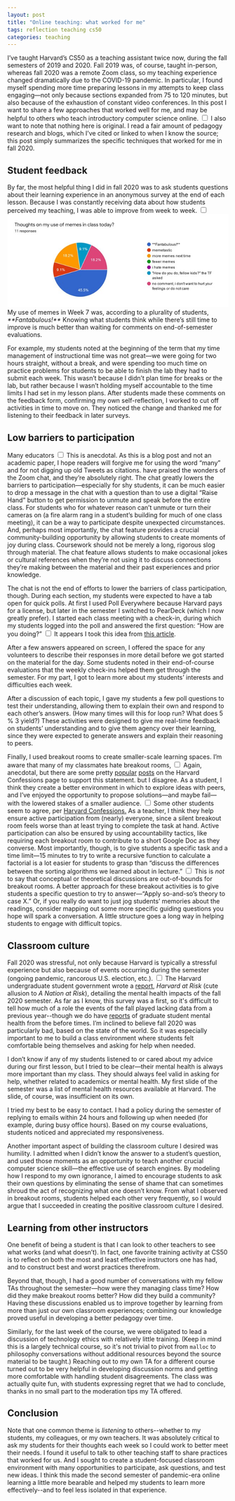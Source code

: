 ```yaml
---
layout: post
title: "Online teaching: what worked for me"
tags: reflection teaching cs50
categories: teaching
---
```


<p>
I’ve taught Harvard’s CS50 as a teaching assistant twice now, during the fall semesters of 2019 and 2020. Fall 2019 was, of course, taught in-person, whereas fall 2020 was a remote Zoom class, so my teaching experience changed dramatically due to the COVID-19 pandemic. In particular, I found myself spending more time preparing lessons in my attempts to keep class engaging—not only because sections expanded from 75 to 120 minutes, but also because of the exhaustion of constant video conferences. In this post I want to share a few approaches that worked well for me, and may be helpful to others who teach introductory computer science online.<label for="sn-originality" class="margin-toggle sidenote-number"></label>
<input type="checkbox" id="sn-originality" class="margin-toggle">
<span class="sidenote">
    I also want to note that nothing here is original. I read a fair amount of pedagogy research and blogs, which I&rsquo;ve cited or linked to when I know the source; this post simply summarizes the specific techniques that worked for me in fall 2020.
</span>
</p>

## Student feedback

<p>
By far, the most helpful thing I did in fall 2020 was to ask students questions about their learning experience in an anonymous survey at the end of each lesson. Because I was constantly receiving data about how students perceived my teaching, I was able to improve from week to week.<label for="sn-memes" class="margin-toggle"></label>
<input type="checkbox" id="sn-memes" class="margin-toggle">
<span class="marginnote">
    <img src="/assets/img/blog/meme-survey.jpg" alt="Post-section survey results from Week 7.">
    My use of memes in Week 7 was, according to a plurality of students, <em>**Fantabulous!**</em>
</span>
Knowing what students think while there’s still time to improve is much better than waiting for comments on end-of-semester evaluations.
</p>

For example, my students noted at the beginning of the term that my time management of instructional time was not great—we were going for two hours straight, without a break, and were spending too much time on practice problems for students to be able to finish the lab they had to submit each week. This wasn’t because I didn’t plan time for breaks or the lab, but rather because I wasn’t holding myself accountable to the time limits I had set in my lesson plans. After students made these comments on the feedback form, confirming my own self-reflection, I worked to cut off activities in time to move on. They noticed the change and thanked me for listening to their feedback in later surveys.


## Low barriers to participation

<p>
Many educators<label for="sn-teachers-love-chat" class="margin-toggle sidenote-number"></label>
<input type="checkbox" id="sn-teachers-love-chat" class="margin-toggle">
<span class="sidenote">
    This is anecdotal. As this is a blog post and not an academic paper, I hope readers will forgive me for using the word &ldquo;many&rdquo; and for not digging up old Tweets as citations.
</span>
have praised the wonders of the Zoom chat, and they’re absolutely right. The chat greatly lowers the barriers to participation—especially for shy students, it can be much easier to drop a message in the chat with a question than to use a digital “Raise Hand” button to get permission to unmute and speak before the entire class. For students who for whatever reason can’t unmute or turn their cameras on (a fire alarm rang in a student’s building for much of one class meeting), it can be a way to participate despite unexpected circumstances. And, perhaps most importantly, the chat feature provides a crucial community-building opportunity by allowing students to create moments of joy during class. Coursework should not be merely a long, rigorous slog through material. The chat feature allows students to make occasional jokes or cultural references when they’re not using it to discuss connections they’re making between the material and their past experiences and prior knowledge.
</p>

<p>
The chat is not the end of efforts to lower the barriers of class participation, though. During each section, my students were expected to have a tab open for quick polls. At first I used Poll Everywhere because Harvard pays for a license, but later in the semester I switched to PearDeck (which I now greatly prefer). I started each class meeting with a check-in, during which my students logged into the poll and answered the first question: “How are you doing?”<label for="sn-emotional-checkin" class="margin-toggle sidenote-number"></label>
<input type="checkbox" id="sn-emotional-checkin" class="margin-toggle">
<span class="sidenote">
    It appears I took this idea from <a href="https://www.edutopia.org/blog/6-opening-and-closing-routines-new-teachers-rebecca-alber" target="_blank">this article</a>.
</span>

After a few answers appeared on screen, I offered the space for any volunteers to describe their responses in more detail before we got started on the material for the day. Some students noted in their end-of-course evaluations that the weekly check-ins helped them get through the semester. For my part, I got to learn more about my students&rsquo; interests and difficulties each week.
</p>

After a discussion of each topic, I gave my students a few poll questions to test their understanding, allowing them to explain their own and respond to each other’s answers. (How many times will this for loop run? What does 5 % 3 yield?) These activities were designed to give me real-time feedback on students’ understanding and to give them agency over their learning, since they were expected to generate answers and explain their reasoning to peers.

<p>
Finally, I used breakout rooms to create smaller-scale learning spaces. I’m aware that many of my classmates hate breakout rooms,<label for="sn-breakout-rooms" class="margin-toggle sidenote-number"></label>
<input type="checkbox" id="sn-breakout-rooms" class="margin-toggle">
<span class="sidenote">
    Again, anecdotal, but there are some pretty <a href="https://www.facebook.com/theharvardconfessions/posts/622706751739019" target="_blank">popular</a> <a href="https://www.facebook.com/theharvardconfessions/posts/650262258983468" target="_blank">posts</a> on the Harvard Confessions page to support this statement.
</span>
but I disagree. As a student, I think they create a better environment in which to explore ideas with peers, and I’ve enjoyed the opportunity to propose solutions—and maybe fail—with the lowered stakes of a smaller audience.<label for="sn-breakout-rooms-2" class="margin-toggle sidenote-number"></label>
<input type="checkbox" id="sn-breakout-rooms-2" class="margin-toggle">
<span class="sidenote">
    Some other students seem to agree, per <a href="https://www.facebook.com/theharvardconfessions/posts/637667056909655" target="_blank">Harvard Confessions.</a>
</span>
As a teacher, I think they help ensure active participation from (nearly) everyone, since a silent breakout room feels worse than at least trying to complete the task at hand. Active participation can also be ensured by using accountability tactics, like requiring each breakout room to contribute to a short Google Doc as they converse. Most importantly, though, is to give students a specific task and a time limit&mdash;15 minutes to try to write a recursive function to calculate a factorial is a lot easier for students to grasp than &ldquo;discuss the differences between the sorting algorithms we learned about in lecture.&rdquo;<label for="sn-breakout-rooms-3" class="margin-toggle sidenote-number"></label>
<input type="checkbox" id="sn-breakout-rooms-3" class="margin-toggle">
<span class="sidenote">
    This is <em>not</em> to say that conceptual or theoretical discussions are out-of-bounds for breakout rooms. A better approach for these breakout activities is to give students a specific question to try to answer&mdash;&ldquo;Apply so-and-so&rsquo;s theory to case X.&rdquo; Or, if you really do want to just jog students&rsquo; memories about the readings, consider mapping out some more specific guiding questions you hope will spark a conversation. A little structure goes a long way in helping students to engage with difficult topics.
</span>
</p>

## Classroom culture

Fall 2020 was stressful, not only because Harvard is typically a stressful experience but also because of events occurring during the semester (ongoing pandemic, rancorous U.S. election, etc.).<label for="sn-fall-stress" class="margin-toggle sidenote-number"></label>
<input type="checkbox" id="sn-fall-stress" class="margin-toggle">
<span class="sidenote">
    The Harvard undergraduate student government wrote a <a href="https://drive.google.com/file/d/1rAvvrgoG-xaD3g-Cf2iq0nhqe4fatqV6/view" target="_blank">report</a>, <em>Harvard at Risk</em> (cute allusion to <em>A Nation at Risk</em>), detailing the mental health impacts of the fall 2020 semester. As far as I know, this survey was a first, so it's difficult to tell how much of a role the events of the fall played lacking data from a previous year--though we do have <a href="https://www.thecrimson.com/article/2019/11/13/harvard-depression-and-anxiety-signs/" target="_blank">reports</a> of graduate student mental health from the before times. I&rsquo;m inclined to believe fall 2020 was particularly bad, based on the state of the world.
</span>
So it was especially important to me to build a class environment where students felt comfortable being themselves and asking for help when needed.

I don’t know if any of my students listened to or cared about my advice during our first lesson, but I tried to be clear—their mental health is always more important than my class. They should always feel valid in asking for help, whether related to academics or mental health. My first slide of the semester was a list of mental health resources available at Harvard. The slide, of course, was insufficient on its own.

I tried my best to be easy to contact. I had a policy during the semester of replying to emails within 24 hours and following up when needed (for example, during busy office hours). Based on my course evaluations, students noticed and appreciated my responsiveness.

Another important aspect of building the classroom culture I desired was humility. I admitted when I didn’t know the answer to a student’s question, and used those moments as an opportunity to teach another crucial computer science skill—the effective use of search engines. By modeling how I respond to my own ignorance, I aimed to encourage students to ask their own questions by eliminating the sense of shame that can sometimes shroud the act of recognizing what one doesn’t know.
From what I observed in breakout rooms, students helped each other very frequently, so I would argue that I succeeded in creating the positive classroom culture I desired.


## Learning from other instructors

One benefit of being a student is that I can look to other teachers to see what works (and what doesn’t). In fact, one favorite training activity at CS50 is to reflect on both the most and least effective instructors one has had, and to construct best and worst practices therefrom.

Beyond that, though, I had a good number of conversations with my fellow TAs throughout the semester—how were they managing class time? How did they make breakout rooms better? How did they build a community? Having these discussions enabled us to improve together by learning from more than just our own classroom experiences; combining our knowledge proved useful in developing a better pedagogy over time.

Similarly, for the last week of the course, we were obligated to lead a discussion of technology ethics with relatively little training. (Keep in mind this is a largely technical course, so it's not trivial to pivot from `malloc` to philosophy conversations without additional resources beyond the source material to be taught.) Reaching out to my own TA for a different course turned out to be very helpful in developing discussion norms and getting more comfortable with handling student disagreements. The class was actually quite fun, with students expressing regret that we had to conclude, thanks in no small part to the moderation tips my TA offered.

## Conclusion

Note that one common theme is *listening* to others--whether to my students, my colleagues, or my own teachers. It was absolutely critical to ask my students for their thoughts each week so I could work to better meet their needs. I found it useful to talk to other teaching staff to share practices that worked for us. And I sought to create a student-focused classroom environment with many opportunities to participate, ask questions, and test new ideas. I think this made the second semester of pandemic-era online learning a little more bearable and helped my students to learn more effectively--and to feel less isolated in that experience.
